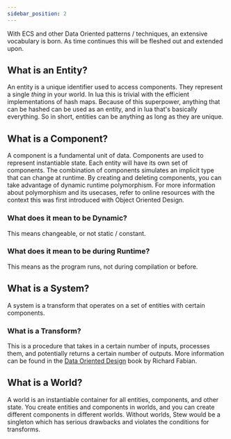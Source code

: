 ```yaml
---
sidebar_position: 2
---
```


With ECS and other Data Oriented patterns / techniques, an extensive vocabulary is born. As time continues this will be fleshed out and extended upon.

## What is an Entity?
An entity is a unique identifier used to access components. They represent a single *thing* in your world. In lua this is trivial with the efficient implementations of hash maps. Because of this superpower, anything that can be hashed can be used as an entity, and in lua that's basically everything. So in short, entities can be anything as long as they are unique.

## What is a Component?
A component is a fundamental unit of data. Components are used to represent instantiable state. Each entity will have its own set of components. The combination of components simulates an implicit type that can change at runtime. By creating and deleting components, you can take advantage of dynamic runtime polymorphism. For more information about polymorphism and its usecases, refer to online resources with the context this was first introduced with Object Oriented Design.

### What does it mean to be Dynamic?
This means changeable, or not static / constant.

### What does it mean to be during Runtime?
This means as the program runs, not during compilation or before.

## What is a System?
A system is a transform that operates on a set of entities with certain components.

### What is a Transform?
This is a procedure that takes in a certain number of inputs, processes them, and potentially returns a certain number of outputs. More information can be found in the [Data Oriented Design](https://www.dataorienteddesign.com/dodbook/node9.html#SECTION00950000000000000000) book by Richard Fabian.

## What is a World?
A world is an instantiable container for all entities, components, and other state. You create entities and components in worlds, and you can create different components in different worlds. Without worlds, Stew would be a singleton which has serious drawbacks and violates the conditions for transforms.